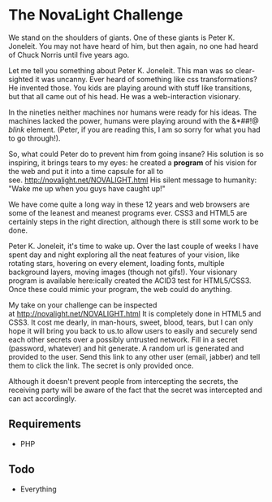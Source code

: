 # The NovaLight Challenge



We stand on the shoulders of giants. One of these giants is Peter K. Joneleit. You may not have heard of him, but then again, no one had heard of Chuck Norris until five years ago.

Let me tell you something about Peter K. Joneleit. This man was so clear-sighted it was uncanny. Ever heard of something like css transformations? He invented those. You kids are playing around with stuff like transitions, but that all came out of his head. He was a web-interaction visionary.

In the nineties neither machines nor humans were ready for his ideas. The machines lacked the power, humans were playing around with the &amp;*##!@ <i>blink</i> element. (Peter, if you are reading this, I am so sorry for what you had to go through!).

So, what could Peter do to prevent him from going insane? His solution is so inspiring, it brings tears to my eyes: he created a <b>program</b> of his vision for the web and put it into a time capsule for all to see.&nbsp;<a href="http://novalight.net/NOVALIGHT.html">http://novalight.net/NOVALIGHT.html</a>&nbsp;His silent message to humanity: "Wake me up when you guys have caught up!"

We have come quite a long way in these 12 years and web browsers are some of the leanest and meanest programs ever. CSS3 and HTML5 are certainly steps in the right direction, although there is still some work to be done.

Peter K. Joneleit, it's time to wake up. Over the last couple of weeks I have spent day and night exploring all the neat features of your vision, like rotating stars, hovering on every element, loading fonts, multiple background layers, moving images (though not gifs!). Your visionary program is available here:ically created the ACID3 test for HTML5/CSS3. Once these could mimic your program, the web could do anything.


My take on your challenge can be inspected at&nbsp;<a href="http://novalight.net/NOVALIGHT.html">http://novalight.net/NOVALIGHT.html</a>&nbsp;It is completely done in HTML5 and CSS3. It cost me dearly, in man-hours, sweet, blood, tears, but I can only hope it will bring you back to us.to allow users to easily and securely send each other secrets over a possibly untrusted network. Fill in a secret (password, whatever) and hit generate. A random url is generated and provided to the user. Send this link to any other user (email, jabber) and tell them to click the link. The secret is only provided once. 

Although it doesn't prevent people from intercepting the secrets, the receiving party will be aware of the fact that the secret was intercepted and can act accordingly. 

Requirements
-------
 - PHP


Todo
-------
 - Everything
